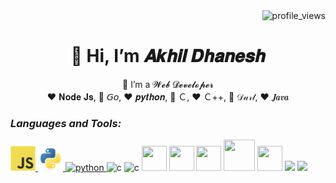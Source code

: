 <div align="right">
  <img src="https://komarev.com/ghpvc/?username=akhildhanesh&color=green" alt="profile_views">
</div>
<h1 align="center">👋 Hi, I’m 𝑨𝒌𝒉𝒊𝒍 𝑫𝒉𝒂𝒏𝒆𝒔𝒉</h1>
<div align="center">
👀 I’m a 𝓦𝓮𝓫 𝓓𝓮𝓿𝓮𝓵𝓸𝓹𝓮𝓻<br>
❤ 𝐍𝐨𝐝𝐞 𝐉𝐬, 💚 𝘎𝘰, ❤ 𝒑𝒚𝒕𝒉𝒐𝒏, 💚 Ｃ, ❤ Ｃ++, 💚 𝒟𝒶𝓇𝓉, ❤ 𝑱𝒂𝒗𝒂
  <h3 align="left"><i>Languages and Tools:</i></h3>
<p align="left"> <a href="https://developer.mozilla.org/en-US/docs/Web/JavaScript" target="_blank" rel="noreferrer"> <img src="https://raw.githubusercontent.com/devicons/devicon/master/icons/javascript/javascript-original.svg" alt="javascript" width="40" height="40"/> </a> <a href="https://www.python.org" target="_blank" rel="noreferrer"> <img src="https://raw.githubusercontent.com/devicons/devicon/master/icons/python/python-original.svg" alt="python" width="40" height="40"/> </a> <a href="https://nodejs.org" target="_blank" rel="noreferrer"> <img src="https://cdn.jsdelivr.net/gh/devicons/devicon/icons/nodejs/nodejs-original.svg" alt="python" width="40" height="40"/> </a> <img src="https://cdn.jsdelivr.net/gh/devicons/devicon/icons/c/c-original.svg" alt="c" width="40" height="40"/> <img src="https://raw.githubusercontent.com/isocpp/logos/master/cpp_logo.png" alt="c" width="40" height="40"/> <img src="https://cdn.jsdelivr.net/gh/devicons/devicon/icons/nginx/nginx-original.svg"  width="40" height="40"/> <img src="https://cdn.jsdelivr.net/gh/devicons/devicon/icons/nextjs/nextjs-original.svg"  width="40" height="40"/> <img src="https://cdn.jsdelivr.net/gh/devicons/devicon/icons/react/react-original.svg"  width="40" height="40"/> <img src="https://cdn.jsdelivr.net/gh/devicons/devicon/icons/go/go-original-wordmark.svg" width="50" height="50"/> <img src="https://cdn.jsdelivr.net/gh/devicons/devicon/icons/amazonwebservices/amazonwebservices-plain-wordmark.svg" width="40" height="40"/> <img src="https://cdn.jsdelivr.net/gh/devicons/devicon/icons/spring/spring-original.svg" /> <img src="https://cdn.jsdelivr.net/gh/devicons/devicon/icons/docker/docker-original.svg" />
          
          
          
          
</div>

<!---
akhildhanesh/akhildhanesh is a ✨ special ✨ repository because its `README.md` (this file) appears on your GitHub profile.
You can click the Preview link to take a look at your changes.
--->

